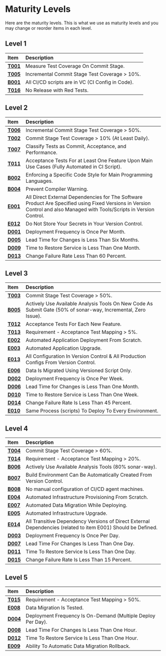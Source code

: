 # Maturity Levels
Here are the maturity levels. This is what we use as maturity levels and you may change or reorder items in each level.

## Level 1
| **Item**          | **Description** |
| :--                | :--             |
| **[T001](catalog/test/T001.md)** | Measure Test Coverage On Commit Stage. |
| **[T005](catalog/test/T005.md)** | Incremental Commit Stage Test Coverage > 10%. |
| **[B001](catalog/build_ci/B001.md)** | All CI/CD scripts are in VC (CI Config in Code). |
| **[T016](catalog/test/T016.md)** | No Release with Red Tests. |

## Level 2
| **Item**          | **Description** |
| :--                | :--             |
| **[T006](catalog/test/T006.md)** | Incremental Commit Stage Test Coverage > 50%. |
| **[T002](catalog/test/T002.md)** | Commit Stage Test Coverage > 10% (At Least Daily). |
| **[T007](catalog/test/T007.md)** | Classify Tests as Commit, Acceptance, and Performance. |
| **[T011](catalog/test/T011.md)** | Acceptance Tests For at Least One Feature Upon Main Use Cases (Fully Automated in CI Script). |
| **[B002](catalog/build_ci/B002.md)** | Enforcing a Specific Code Style for Main Programming Languages. |
| **[B004](catalog/build_ci/B004.md)** | Prevent Compiler Warning. |
| **[E001](catalog/environment/E001.md)** | All Direct External Dependencies for The Software Product Are Specified using Fixed Versions in Version Control and also Managed with Tools/Scripts in Version Control. |
| **[E012](catalog/environment/E012.md)** | Do Not Store Your Secrets in Your Version Control. |
| **[D001](catalog/delivery/D001.md)** |Deployment Frequency is Once Per Month. |
| **[D005](catalog/delivery/D005.md)** | Lead Time for Changes is Less Than Six Months. |
| **[D009](catalog/delivery/D009.md)** | Time to Restore Service is Less Than One Month. |
| **[D013](catalog/delivery/D013.md)** | Change Failure Rate Less Than 60 Percent. |

## Level 3
| **Item**          | **Description** |
| :--                | :--             |
| **[T003](catalog/test/T003.md)** | Commit Stage Test Coverage > 50%. |
| **[B005](catalog/build_ci/B005.md)** | Actively Use Available Analysis Tools On New Code As Submit Gate (50% of sonar-way, Incremental, Zero Issue). |
| **[T012](catalog/test/T012.md)** | Acceptance Tests For Each New Feature. |
| **[T013](catalog/test/T013.md)** | Requirement - Acceptance Test Mapping > 5%. |
| **[E002](catalog/environment/E002.md)** | Automated Application Deployment From Scratch. |
| **[E003](catalog/environment/E003.md)** | Automated Application Upgrade. |
| **[E013](catalog/environment/E013.md)** | All Configuration In Version Control & All Production Configs From Version Control. |
| **[E006](catalog/environment/E006.md)** | Data Is Migrated Using Versioned Script Only. |
| **[D002](catalog/delivery/D002.md)** | Deployment Frequency is Once Per Week. |
| **[D006](catalog/delivery/D006.md)** | Lead Time for Changes is Less Than One Month. |
| **[D010](catalog/delivery/D010.md)** | Time to Restore Service is Less Than One Week. |
| **[D014](catalog/delivery/D014.md)** | Change Failure Rate Is Less Than 45 Percent. |
| **[E010](catalog/environment/E010.md)** | Same Process (scripts) To Deploy To Every Environment. |

## Level 4
| **Item**          | **Description** |
| :--                | :--             |
| **[T004](catalog/test/T004.md)** | Commit Stage Test Coverage > 60%. |
| **[T014](catalog/test/T014.md)** | Requirement - Acceptance Test Mapping > 20%. |
| **[B006](catalog/build_ci/B006.md)** | Actively Use Available Analysis Tools (80% sonar-way). |
| **[B007](catalog/build_ci/B007.md)** | Build Environment Can Be Automatically Created From Version Control. |
| **[B008](catalog/build_ci/B008.md)** | No manual configuration of CI/CD agent machines. |
| **[E004](catalog/environment/E004.md)** | Automated Infrastructure Provisioning From Scratch. |
| **[E007](catalog/environment/E007.md)** | Automated Data Migration While Deploying. |
| **[E005](catalog/environment/E005.md)** | Automated Infrastructure Upgrade. |
| **[E014](catalog/environment/E014.md)** | All Transitive Dependency Versions of Direct External Dependencies (related to item E001) Should be Defined. |
| **[D003](catalog/delivery/D003.md)** | Deployment Frequency Is Once Per Day. |
| **[D007](catalog/delivery/D007.md)** | Lead Time For Changes Is Less Than One Day. |
| **[D011](catalog/delivery/D011.md)** | Time To Restore Service Is Less Than One Day. |
| **[D015](catalog/delivery/D015.md)** | Change Failure Rate Is Less Than 15 Percent. |

## Level 5
| **Item**          | **Description** |
| :--               | :--             |
| **[T015](catalog/test/T015.md)** | Requirement - Acceptance Test Mapping > 50%. |
| **[E008](catalog/environment/E008.md)** | Data Migration Is Tested. |
| **[D004](catalog/delivery/D004.md)** | Deployment Frequency Is On-Demand (Multiple Deploy Per Day). |
| **[D008](catalog/delivery/D008.md)** | Lead Time For Changes Is Less Than One Hour. |
| **[D012](catalog/delivery/D012.md)** | Time To Restore Service Is Less Than One Hour. |
| **[E009](catalog/environment/E009.md)** | Ability To Automatic Data Migration Rollback. |
